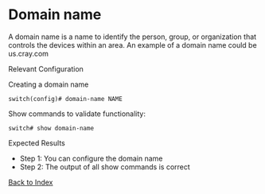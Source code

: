 
# Domain name

A domain name is a name to identify the person, group, or organization that controls the devices within an area. An example of a domain name could be us.cray.com

Relevant Configuration

Creating a domain name

```
switch(config)# domain-name NAME
```

Show commands to validate functionality: 

```
switch# show domain-name
```


Expected Results

* Step 1: You can configure the domain name
* Step 2: The output of all show commands is correct

[Back to Index](./index.md)
